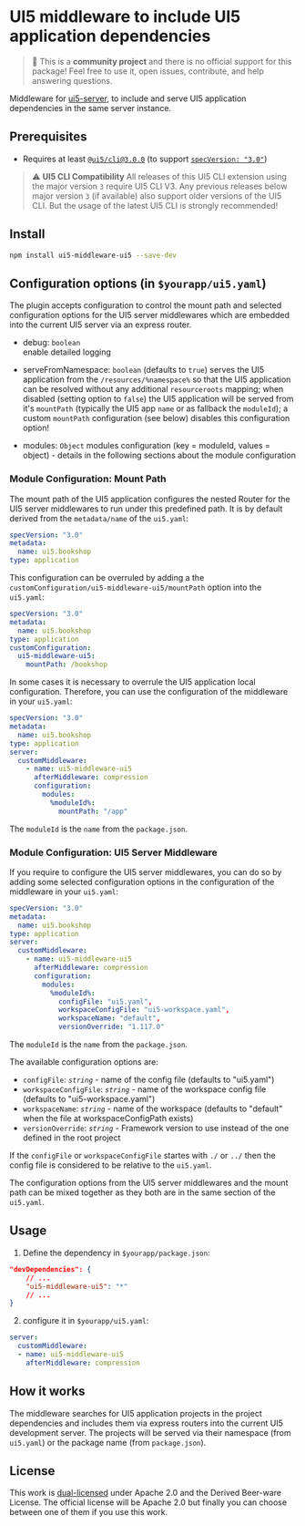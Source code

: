 # UI5 middleware to include UI5 application dependencies

> :wave: This is a **community project** and there is no official support for this package! Feel free to use it, open issues, contribute, and help answering questions.

Middleware for [ui5-server](https://github.com/SAP/ui5-server), to include and serve UI5 application dependencies in the same server instance.

## Prerequisites

- Requires at least [`@ui5/cli@3.0.0`](https://ui5.github.io/cli/v3/pages/CLI/) (to support [`specVersion: "3.0"`](https://ui5.github.io/cli/pages/Configuration/#specification-version-30))

> :warning: **UI5 CLI Compatibility**
> All releases of this UI5 CLI extension using the major version `3` require UI5 CLI V3. Any previous releases below major version `3` (if available) also support older versions of the UI5 CLI. But the usage of the latest UI5 CLI is strongly recommended!

## Install

```bash
npm install ui5-middleware-ui5 --save-dev
```

## Configuration options (in `$yourapp/ui5.yaml`)

The plugin accepts configuration to control the mount path and selected configuration options for the UI5 server middlewares which are embedded into the current UI5 server via an express router.

- debug: `boolean`  
  enable detailed logging

- serveFromNamespace: `boolean` (defaults to `true`)
  serves the UI5 application from the `/resources/%namespace%` so that the UI5 application can be resolved without any additional `resourceroots` mapping; when disabled (setting option to `false`) the UI5 application will be served from it's `mountPath` (typically the UI5 app `name` or as fallback the `moduleId`); a custom `mountPath` configuration (see below) disables this configuration option!

- modules: `Object`
  modules configuration (key = moduleId, values = object) - details in the following sections about the module configuration

### Module Configuration: Mount Path

The mount path of the UI5 application configures the nested Router for the UI5 server middlewares to run under this predefined path. It is by default derived from the `metadata/name` of the `ui5.yaml`:

```yaml
specVersion: "3.0"
metadata:
  name: ui5.bookshop
type: application
```

This configuration can be overruled by adding a the `customConfiguration/ui5-middleware-ui5/mountPath` option into the `ui5.yaml`:

```yaml
specVersion: "3.0"
metadata:
  name: ui5.bookshop
type: application
customConfiguration:
  ui5-middleware-ui5:
    mountPath: /bookshop
```

In some cases it is necessary to overrule the UI5 application local configuration. Therefore, you can use the configuration of the middleware in your `ui5.yaml`:

```yaml
specVersion: "3.0"
metadata:
  name: ui5.bookshop
type: application
server:
  customMiddleware:
    - name: ui5-middleware-ui5
      afterMiddleware: compression
      configuration:
        modules:
          %moduleId%:
            mountPath: "/app"
```

The `moduleId` is the `name` from the `package.json`.

### Module Configuration: UI5 Server Middleware

If you require to configure the UI5 server middlewares, you can do so by adding some selected configuration options in the configuration of the middleware in your `ui5.yaml`:

```yaml
specVersion: "3.0"
metadata:
  name: ui5.bookshop
type: application
server:
  customMiddleware:
    - name: ui5-middleware-ui5
      afterMiddleware: compression
      configuration:
        modules:
          %moduleId%:
            configFile: "ui5.yaml",
            workspaceConfigFile: "ui5-workspace.yaml",
            workspaceName: "default",
            versionOverride: "1.117.0"
```

The `moduleId` is the `name` from the `package.json`.

The available configuration options are:

- `configFile`: *`string`* - name of the config file (defaults to "ui5.yaml")
- `workspaceConfigFile`: *`string`* - name of the workspace config file (defaults to "ui5-workspace.yaml")
- `workspaceName`: *`string`* - name of the workspace (defaults to "default" when the file at workspaceConfigPath exists)
- `versionOverride`: *`string`* - Framework version to use instead of the one defined in the root project

If the `configFile` or `workspaceConfigFile` startes with `./` or `../` then the config file is considered to be relative to the `ui5.yaml`.

The configuration options from the UI5 server middlewares and the mount path can be mixed together as they both are in the same section of the `ui5.yaml`.

## Usage

1. Define the dependency in `$yourapp/package.json`:

```json
"devDependencies": {
    // ...
    "ui5-middleware-ui5": "*"
    // ...
}
```

2. configure it in `$yourapp/ui5.yaml`:

```yaml
server:
  customMiddleware:
  - name: ui5-middleware-ui5
    afterMiddleware: compression
```

## How it works

The middleware searches for UI5 application projects in the project dependencies and includes them via express routers into the current UI5 development server. The projects will be served via their namespace (from `ui5.yaml`) or the package name (from `package.json`).

## License

This work is [dual-licensed](../../LICENSE) under Apache 2.0 and the Derived Beer-ware License. The official license will be Apache 2.0 but finally you can choose between one of them if you use this work.
